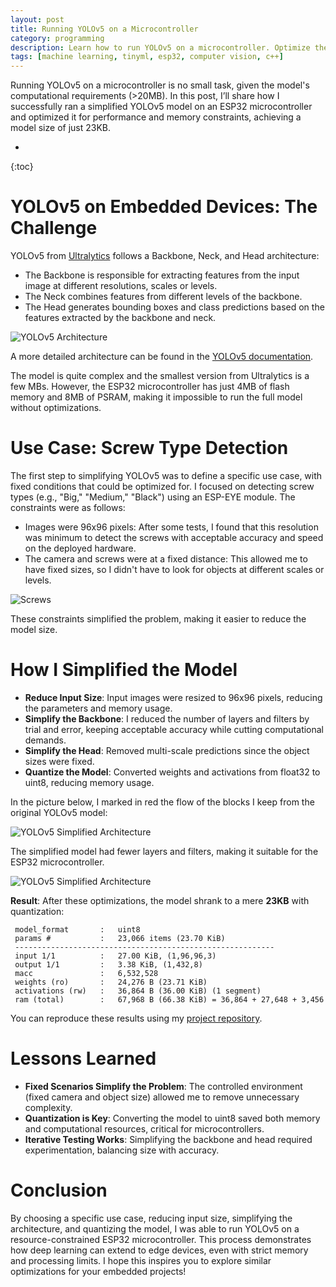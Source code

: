 ```yaml
---
layout: post
title: Running YOLOv5 on a Microcontroller 
category: programming
description: Learn how to run YOLOv5 on a microcontroller. Optimize the model for performance and memory constraints to run object detection on edge devices.
tags: [machine learning, tinyml, esp32, computer vision, c++]
---
```



Running YOLOv5 on a microcontroller is no small task, given the model's computational requirements (>20MB). In this post, I’ll share how I successfully ran a simplified YOLOv5 model on an ESP32 microcontroller and optimized it for performance and memory constraints, achieving a model size of just 23KB.

* 
{:toc}

# YOLOv5 on Embedded Devices: The Challenge

YOLOv5 from [Ultralytics](https://docs.ultralytics.com/) follows a Backbone, Neck, and Head architecture:

- The Backbone is responsible for extracting features from the input image at different resolutions, scales or levels.
- The Neck combines features from different levels of the backbone.
- The Head generates bounding boxes and class predictions based on the features extracted by the backbone and neck.

![YOLOv5 Architecture](/images/posts/yolov5-model.png)

A more detailed architecture can be found in the [YOLOv5 documentation](https://docs.ultralytics.com/yolov5/tutorials/architecture_description/#1-model-structure).

The model is quite complex and the smallest version from Ultralytics is a few MBs.
However, the ESP32 microcontroller has just 4MB of flash memory and 8MB of PSRAM, making it impossible to run the full model without optimizations.

# Use Case: Screw Type Detection

The first step to simplifying YOLOv5 was to define a specific use case, with fixed conditions that could be optimized for.
I focused on detecting screw types (e.g., "Big," "Medium," "Black") using an ESP-EYE module. The constraints were as follows:

- Images were 96x96 pixels: After some tests, I found that this resolution was minimum to detect the screws with acceptable accuracy and speed on the deployed hardware.
- The camera and screws were at a fixed distance: This allowed me to have fixed sizes, so I didn't have to look for objects at different scales or levels.

![Screws](/images/posts/yolov5-sampledata.png)

These constraints simplified the problem, making it easier to reduce the model size.

# How I Simplified the Model

- **Reduce Input Size**: Input images were resized to 96x96 pixels, reducing the parameters and memory usage.
- **Simplify the Backbone**: I reduced the number of layers and filters by trial and error, keeping acceptable accuracy while cutting computational demands.
- **Simplify the Head**: Removed multi-scale predictions since the object sizes were fixed.
- **Quantize the Model**: Converted weights and activations from float32 to uint8, reducing memory usage.

In the picture below, I marked in red the flow of the blocks I keep from the original YOLOv5 model:

![YOLOv5 Simplified Architecture](/images/posts/yolov5-model-modified.png)

The simplified model had fewer layers and filters, making it suitable for the ESP32 microcontroller.

![YOLOv5 Simplified Architecture](/images/posts/yolov5-model-final.png)

**Result**: After these optimizations, the model shrank to a mere **23KB** with quantization:

```
 model_format       :   uint8
 params #           :   23,066 items (23.70 KiB)
 ----------------------------------------------------------
 input 1/1          :   27.00 KiB, (1,96,96,3)
 output 1/1         :   3.38 KiB, (1,432,8)
 macc               :   6,532,528
 weights (ro)       :   24,276 B (23.71 KiB)
 activations (rw)   :   36,864 B (36.00 KiB) (1 segment)
 ram (total)        :   67,968 B (66.38 KiB) = 36,864 + 27,648 + 3,456
```

You can reproduce these results using my [project repository](https://github.com/daleonpz/POC_CV_tinyml).

# Lessons Learned

- **Fixed Scenarios Simplify the Problem**: The controlled environment (fixed camera and object size) allowed me to remove unnecessary complexity.
- **Quantization is Key**: Converting the model to uint8 saved both memory and computational resources, critical for microcontrollers.
- **Iterative Testing Works**: Simplifying the backbone and head required experimentation, balancing size with accuracy.

# Conclusion

By choosing a specific use case, reducing input size, simplifying the architecture, and quantizing the model, I was able to run YOLOv5 on a resource-constrained ESP32 microcontroller. This process demonstrates how deep learning can extend to edge devices, even with strict memory and processing limits. I hope this inspires you to explore similar optimizations for your embedded projects!
